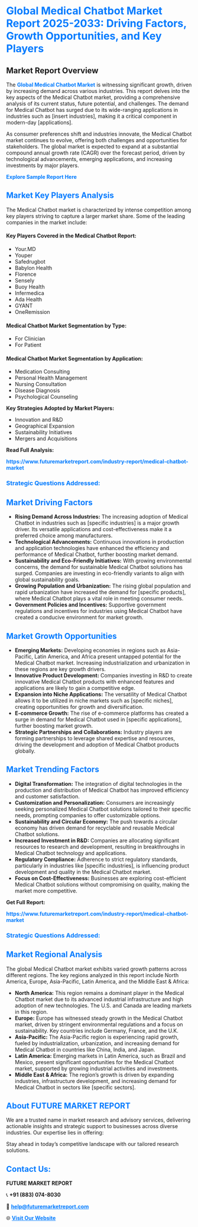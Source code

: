 <h1 style="color: #007BFF;">Global Medical Chatbot Market Report 2025-2033: Driving Factors, Growth Opportunities, and Key Players</h1>

<section id="overview">
<h2>Market Report Overview</h2>
<p>The <a href="https://www.futuremarketreport.com/industry-report/medical-chatbot-market" style="color: #007BFF; text-decoration: none;"><strong>Global Medical Chatbot Market</strong></a> is witnessing significant growth, driven by increasing demand across various industries. This report delves into the key aspects of the Medical Chatbot market, providing a comprehensive analysis of its current status, future potential, and challenges. The demand for Medical Chatbot has surged due to its wide-ranging applications in industries such as [insert industries], making it a critical component in modern-day [applications].</p>
<p>As consumer preferences shift and industries innovate, the Medical Chatbot market continues to evolve, offering both challenges and opportunities for stakeholders. The global market is expected to expand at a substantial compound annual growth rate (CAGR) over the forecast period, driven by technological advancements, emerging applications, and increasing investments by major players.</p>
</section>

<section id="overview">
<p><a href="https://www.futuremarketreport.com/request-sample/reportId=53351" style="color: #007BFF; text-decoration: none;"><strong>Explore Sample Report Here</strong></a></p>
</section>

<section id="key-players">
<h2 style="color: #007BFF;">Market Key Players Analysis</h2>
<p>The Medical Chatbot market is characterized by intense competition among key players striving to capture a larger market share. Some of the leading companies in the market include:</p>
<h4>Key Players Covered in the Medical Chatbot Report:</h4>
<ul><li>Your.MD</li><li>Youper</li><li>Safedrugbot</li><li>Babylon Health</li><li>Florence</li><li>Sensely</li><li>Buoy Health</li><li>Infermedica</li><li>Ada Health</li><li>GYANT</li><li>OneRemission</li></ul>
<h4>Medical Chatbot Market Segmentation by Type:</h4>
<ul><li>For Clinician</li><li>For Patient</li></ul>

<h4>Medical Chatbot Market Segmentation by Application:</h4>
<ul><li>Medication Consulting</li><li>Personal Health Management</li><li>Nursing Consultation</li><li>Disease Diagnosis</li><li>Psychological Counseling</li></ul>
<p><strong>Key Strategies Adopted by Market Players:</strong></p>
<ul>
<li>Innovation and R&D</li>
<li>Geographical Expansion</li>
<li>Sustainability Initiatives</li>
<li>Mergers and Acquisitions</li>
</ul>
</section>

<section>
<p><strong>Read Full Analysis: </strong></p><a href="https://www.futuremarketreport.com/industry-report/medical-chatbot-market" style="color: #007BFF; text-decoration: none;"><strong>https://www.futuremarketreport.com/industry-report/medical-chatbot-market</strong></a>
<h3 style="color: #007BFF;">Strategic Questions Addressed:</h3>
</section>

<section id="driving-factors">
<h2 style="color: #007BFF;">Market Driving Factors</h2>
<ul>
<li><strong>Rising Demand Across Industries:</strong> The increasing adoption of Medical Chatbot in industries such as [specific industries] is a major growth driver. Its versatile applications and cost-effectiveness make it a preferred choice among manufacturers.</li>
<li><strong>Technological Advancements:</strong> Continuous innovations in production and application technologies have enhanced the efficiency and performance of Medical Chatbot, further boosting market demand.</li>
<li><strong>Sustainability and Eco-Friendly Initiatives:</strong> With growing environmental concerns, the demand for sustainable Medical Chatbot solutions has surged. Companies are investing in eco-friendly variants to align with global sustainability goals.</li>
<li><strong>Growing Population and Urbanization:</strong> The rising global population and rapid urbanization have increased the demand for [specific products], where Medical Chatbot plays a vital role in meeting consumer needs.</li>
<li><strong>Government Policies and Incentives:</strong> Supportive government regulations and incentives for industries using Medical Chatbot have created a conducive environment for market growth.</li>
</ul>
</section>

<section id="growth-opportunities">
<h2 style="color: #007BFF;">Market Growth Opportunities</h2>
<ul>
<li><strong>Emerging Markets:</strong> Developing economies in regions such as Asia-Pacific, Latin America, and Africa present untapped potential for the Medical Chatbot market. Increasing industrialization and urbanization in these regions are key growth drivers.</li>
<li><strong>Innovative Product Development:</strong> Companies investing in R&D to create innovative Medical Chatbot products with enhanced features and applications are likely to gain a competitive edge.</li>
<li><strong>Expansion into Niche Applications:</strong> The versatility of Medical Chatbot allows it to be utilized in niche markets such as [specific niches], creating opportunities for growth and diversification.</li>
<li><strong>E-commerce Growth:</strong> The rise of e-commerce platforms has created a surge in demand for Medical Chatbot used in [specific applications], further boosting market growth.</li>
<li><strong>Strategic Partnerships and Collaborations:</strong> Industry players are forming partnerships to leverage shared expertise and resources, driving the development and adoption of Medical Chatbot products globally.</li>
</ul>
</section>

<section id="trending-factors">
<h2 style="color: #007BFF;">Market Trending Factors</h2>
<ul>
<li><strong>Digital Transformation:</strong> The integration of digital technologies in the production and distribution of Medical Chatbot has improved efficiency and customer satisfaction.</li>
<li><strong>Customization and Personalization:</strong> Consumers are increasingly seeking personalized Medical Chatbot solutions tailored to their specific needs, prompting companies to offer customizable options.</li>
<li><strong>Sustainability and Circular Economy:</strong> The push towards a circular economy has driven demand for recyclable and reusable Medical Chatbot solutions.</li>
<li><strong>Increased Investment in R&D:</strong> Companies are allocating significant resources to research and development, resulting in breakthroughs in Medical Chatbot technology and applications.</li>
<li><strong>Regulatory Compliance:</strong> Adherence to strict regulatory standards, particularly in industries like [specific industries], is influencing product development and quality in the Medical Chatbot market.</li>
<li><strong>Focus on Cost-Effectiveness:</strong> Businesses are exploring cost-efficient Medical Chatbot solutions without compromising on quality, making the market more competitive.</li>
</ul>
</section>

<section>
<p><strong>Get Full Report: </strong></p><a href="https://www.futuremarketreport.com/industry-report/medical-chatbot-market" style="color: #007BFF; text-decoration: none;"><strong>https://www.futuremarketreport.com/industry-report/medical-chatbot-market</strong></a>
<h3 style="color: #007BFF;">Strategic Questions Addressed:</h3>
</section>


<section id="regional-analysis">
<h2 style="color: #007BFF;">Market Regional Analysis</h2>
<p>The global Medical Chatbot market exhibits varied growth patterns across different regions. The key regions analyzed in this report include North America, Europe, Asia-Pacific, Latin America, and the Middle East & Africa:</p>
<ul>
<li><strong>North America:</strong> This region remains a dominant player in the Medical Chatbot market due to its advanced industrial infrastructure and high adoption of new technologies. The U.S. and Canada are leading markets in this region.</li>
<li><strong>Europe:</strong> Europe has witnessed steady growth in the Medical Chatbot market, driven by stringent environmental regulations and a focus on sustainability. Key countries include Germany, France, and the U.K.</li>
<li><strong>Asia-Pacific:</strong> The Asia-Pacific region is experiencing rapid growth, fueled by industrialization, urbanization, and increasing demand for Medical Chatbot in countries like China, India, and Japan.</li>
<li><strong>Latin America:</strong> Emerging markets in Latin America, such as Brazil and Mexico, present significant opportunities for the Medical Chatbot market, supported by growing industrial activities and investments.</li>
<li><strong>Middle East & Africa:</strong> The region’s growth is driven by expanding industries, infrastructure development, and increasing demand for Medical Chatbot in sectors like [specific sectors].</li>
</ul>
</section>

<footer>
<h2 style="color: #007BFF;">About FUTURE MARKET REPORT</h2>
<p>We are a trusted name in market research and advisory services, delivering actionable insights and strategic support to businesses across diverse industries. Our expertise lies in offering:</p>

<p>Stay ahead in today’s competitive landscape with our tailored research solutions.</p>

<h2 style="color: #007BFF;">Contact Us:</h2>
<p><strong>FUTURE MARKET REPORT</strong></p>
<p>📞 <strong>+91 (883) 074-8030</strong></p>
<p>📧 <strong><a href="mailto:help@futuremarketreport.com" style="color: #007BFF;">help@futuremarketreport.com</a></strong></p>
<p>🌐 <strong><a href="https://www.futuremarketreport.com/" style="color: #007BFF;">Visit Our Website</a></strong></p>
</footer>